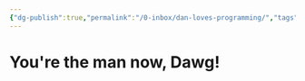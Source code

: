 ```yaml
---
{"dg-publish":true,"permalink":"/0-inbox/dan-loves-programming/","tags":["gardenEntry"]}
---
```


# You're the man now, Dawg!